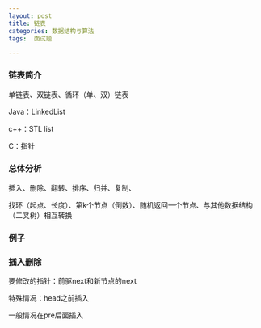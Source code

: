 ```yaml
---
layout: post
title: 链表
categories: 数据结构与算法 
tags:  面试题

---
```

### 链表简介 ###

单链表、双链表、循环（单、双）链表

Java：LinkedList

c++：STL list

C：指针

### 总体分析 ###
插入、删除、翻转、排序、归并、复制、

找环（起点、长度）、第k个节点（倒数）、随机返回一个节点、与其他数据结构（二叉树）相互转换

### 例子 ###

### 插入删除 ###

要修改的指针：前驱next和新节点的next

特殊情况：head之前插入

一般情况在pre后面插入